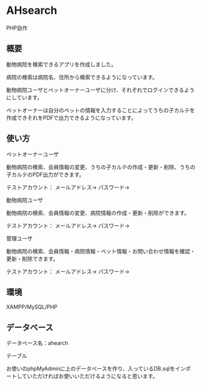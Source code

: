 # AHsearch

PHP自作

## 概要

動物病院を検索できるアプリを作成しました。

病院の検索は病院名、住所から検索できるようになっています。

動物病院ユーザとペットオーナーユーザに分け、それぞれでログインできるようにしています。

ペットオーナーは自分のペットの情報を入力することによってうちの子カルテを作成できそれをPDFで出力できるようになっています。
## 使い方

ペットオーナーユーザ

動物病院の検索、会員情報の変更、うちの子カルテの作成・更新・削除、うちの子カルテのPDF出力ができます。

テストアカウント：
メールアドレス→
パスワード→

動物病院ユーザ

動物病院の検索、会員情報の変更、病院情報の作成・更新・削除ができます。

テストアカウント：
メールアドレス→
パスワード→

管理ユーザ

動物病院の検索、会員情報・病院情報・ペット情報・お問い合わせ情報を確認・更新・削除できます。

テストアカウント：
メールアドレス→
パスワード→

## 環境

XAMPP/MySQL/PHP

## データベース

データベース名：ahearch

テーブル

お使いのphpMyAdminに上のデータベースを作り、入っているDB.sqlをインポートしていただければお使いいただけるようになると思います。